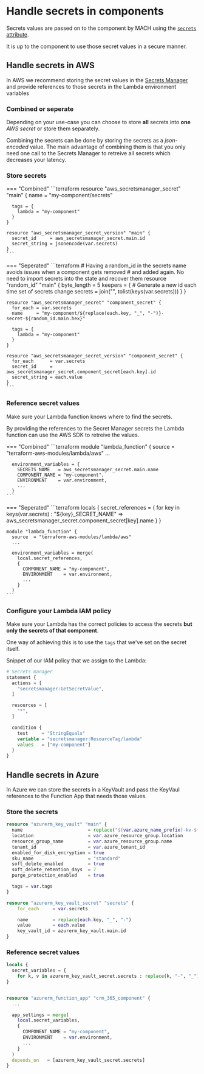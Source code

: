 # Handle secrets in components

Secrets values are passed on to the component by MACH using the [`secrets` attribute](../../reference/syntax/sites.md#components).

It is up to the component to use those secret values in a secure manner.

## Handle secrets in AWS

In AWS we recommend storing the secret values in the [Secrets Manager](https://aws.amazon.com/secrets-manager/) and provide references to those secrets in the Lambda environment variables

### Combined or seperate

Depending on your use-case you can choose to store **all** secrets into **one** *AWS secret* or store them separately.

Combining the secrets can be done by storing the secrets as a *json-encoded* value. The main advantage of combining them is that you only need one call to the Secrets Manager to retreive all secrets which decreases your latency.

### Store secrets

=== "Combined"
    ```terraform
    resource "aws_secretsmanager_secret" "main" {
      name     = "my-component/secrets"

      tags = {
        lambda = "my-component"
      }
    }

    resource "aws_secretsmanager_secret_version" "main" {
      secret_id     = aws_secretsmanager_secret.main.id
      secret_string = jsonencode(var.secrets)
    }
    ```

=== "Seperated"
    ```terraform
    # Having a random_id in the secrets name avoids issues when a component gets removed
    # and added again. No need to import secrets into the state and recover them
    resource "random_id" "main" {
      byte_length = 5
      keepers = {
        # Generate a new id each time set of secrets change
        secrets = join("", tolist(keys(var.secrets)))
      }
    }

    resource "aws_secretsmanager_secret" "component_secret" {
      for_each = var.secrets
      name     = "my-component/${replace(each.key, "_", "-")}-secret-${random_id.main.hex}"

      tags = {
        lambda = "my-component"
      }
    }

    resource "aws_secretsmanager_secret_version" "component_secret" {
      for_each      = var.secrets
      secret_id     = aws_secretsmanager_secret.component_secret[each.key].id
      secret_string = each.value
    }
    ```

### Reference secret values

Make sure your Lambda function knows where to find the secrets.

By providing the references to the Secret Manager secrets the Lambda function can use the AWS SDK to retreive the values.

=== "Combined"
    ```terraform
    module "lambda_function" {
      source  = "terraform-aws-modules/lambda/aws"
      ...

      environment_variables = {
        SECRETS_NAME   = aws_secretsmanager_secret.main.name
        COMPONENT_NAME = "my-component",
        ENVIRONMENT    = var.environment,
        ...
      }
    ```

=== "Seperated"
    ```terraform
    locals {
      secret_references = {
        for key in keys(var.secrets) : "${key}_SECRET_NAME" => aws_secretsmanager_secret.component_secret[key].name
      }
    }

    module "lambda_function" {
      source  = "terraform-aws-modules/lambda/aws"
      ...

      environment_variables = merge(
        local.secret_references,
        {
          COMPONENT_NAME = "my-component",
          ENVIRONMENT    = var.environment,
          ...
        }
      ) 
    ```

### Configure your Lambda IAM policy

Make sure your Lambda has the correct policies to access the secrets **but only the secrets of that component**.

One way of achieving this is to use the `tags` that we've set on the secret itself.

Snippet of our IAM policy that we assign to the Lambda:
```terraform
# Secrets manager
statement {
  actions = [
    "secretsmanager:GetSecretValue",
  ]

  resources = [
    "*",
  ]

  condition {
    test     = "StringEquals"
    variable = "secretsmanager:ResourceTag/lambda"
    values   = ["my-component"]
  }
}
```

## Handle secrets in Azure

In Azure we can store the secrets in a KeyVault and pass the KeyVaul references to the Function App that needs those values.

### Store the secrets

```terraform
resource "azurerm_key_vault" "main" {
  name                        = replace("${var.azure_name_prefix}-kv-${var.azure_short_name}", "-", "")
  location                    = var.azure_resource_group.location
  resource_group_name         = var.azure_resource_group.name
  tenant_id                   = var.azure_tenant_id
  enabled_for_disk_encryption = true
  sku_name                    = "standard"
  soft_delete_enabled         = true
  soft_delete_retention_days  = 7
  purge_protection_enabled    = true

  tags = var.tags
}

resource "azurerm_key_vault_secret" "secrets" {
    for_each     = var.secrets

    name         = replace(each.key, "_", "-")
    value        = each.value
    key_vault_id = azurerm_key_vault.main.id
}
```

### Reference secret values

```terraform
locals {
  secret_variables = {
    for k, v in azurerm_key_vault_secret.secrets : replace(k, "-", "_") => "@Microsoft.KeyVault(SecretUri=${azurerm_key_vault.main.vault_uri}secrets/${v.name}/)" }
}


resource "azurerm_function_app" "crm_365_component" {
  ...

  app_settings = merge(
    local.secret_variables,
    {
      COMPONENT_NAME = "my-component",
      ENVIRONMENT    = var.environment,
      ...
    }
  )
  depends_on   = [azurerm_key_vault_secret.secrets]
}
```

